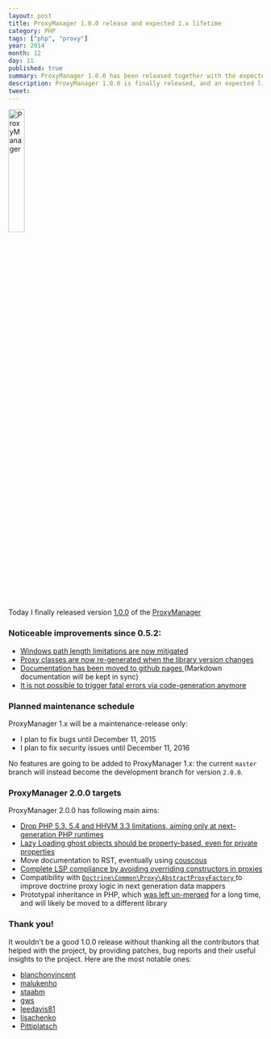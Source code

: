 ```yaml
---
layout: post
title: ProxyManager 1.0.0 release and expected 1.x lifetime
category: PHP
tags: ["php", "proxy"]
year: 2014
month: 12
day: 11
published: true
summary: ProxyManager 1.0.0 has been released together with the expected support schedule for 1.x
description: ProxyManager 1.0.0 is finally released, and an expected lifetime for the 1.x series is also attached with it!
tweet: 
---
```


<p style="align: center;">
    <img
        src="https://raw.githubusercontent.com/Ocramius/ProxyManager/1.0.0/proxy-manager.png"
        alt="ProxyManager"
        width="25%"
    />
</p>

<p>
    Today I finally released version 
    <a href="https://github.com/Ocramius/ProxyManager/releases/tag/1.0.0" target="_blank">1.0.0</a> of the 
    <a href="https://github.com/Ocramius/ProxyManager/" target="_blank">ProxyManager</a>
</p>

<h3>Noticeable improvements since 0.5.2:</h3>

<ul>
    <li>
        <a href="https://github.com/Ocramius/ProxyManager/pull/108" target="_blank">
            Windows path length limitations are now mitigated
        </a>
    </li>
    <li>
        <a href="https://github.com/Ocramius/ProxyManager/pull/172" target="_blank">
            Proxy classes are now re-generated when the library version changes
        </a>
    </li>
    <li>
        <a href="https://github.com/Ocramius/ProxyManager/pull/182" target="_blank">
            Documentation has been moved to github pages
        </a> (Markdown documentation will be kept in sync)
    </li>
    <li>
        <a href="https://github.com/Ocramius/ProxyManager/pull/194" target="_blank">
            It is not possible to trigger fatal errors via code-generation anymore
        </a>
    </li>
</ul>

<h3>Planned maintenance schedule</h3>

<p>
    ProxyManager 1.x will be a maintenance-release only:
</p>

<ul>
    <li>
        I plan to fix bugs until <time datetime="2015-12-11">December 11, 2015</time>
    </li>
    <li>
        I plan to fix security issues until <time datetime="2016-12-11">December 11, 2016</time>
    </li>
</ul>

<p>
    No features are going to be added to ProxyManager 1.x: the current <code>master</code> branch will instead
    become the development branch for version <code>2.0.0</code>.
</p>

<h3>ProxyManager 2.0.0 targets</h3>

<p>
    ProxyManager 2.0.0 has following main aims:
</p>

<ul>
    <li>
        <a href="https://github.com/Ocramius/ProxyManager/issues/167" target="_blank">
            Drop PHP 5.3, 5.4 and HHVM 3.3 limitations, aiming only at next-generation PHP runtimes
        </a>
    </li>
    <li>
        <a href="https://github.com/Ocramius/ProxyManager/issues/159" target="_blank">
            Lazy Loading ghost objects should be property-based, even for private properties
        </a>
    </li>
    <li>
        Move documentation to RST, eventually using <a href="https://github.com/CouscousPHP" target="_blank">couscous</a>
    </li>
    <li>
        <a href="https://github.com/Ocramius/ProxyManager/issues/115" target="_blank">
            Complete
            <abbr title="Liskov substitution principle">LSP</abbr>
            compliance by avoiding overriding constructors in proxies
        </a>
    </li>
    <li>
        Compatibility with 
        <a href="https://github.com/doctrine/common/blob/559a805125524b0bb6742638784c2979a5c5e607/lib/Doctrine/Common/Proxy/AbstractProxyFactory.php" target="_blank">
            <code>Doctrine\Common\Proxy\AbstractProxyFactory</code>
        </a> to improve doctrine proxy logic in next generation data mappers
    </li>
    <li>
        Prototypal inheritance in PHP, which 
        <a href="https://github.com/Ocramius/ProxyManager/pull/103" target="_blank">was left un-merged</a>
        for a long time, and will likely be moved to a different library
    </li>
</ul>

<h3>Thank you!</h3>

<p>
    It wouldn't be a good 1.0.0 release without thanking all the contributors that helped with the project, 
    by providing patches, bug reports and their useful insights to the project. Here are the most notable ones: 
</p>

<ul>
    <li><a href="https://github.com/blanchonvincent" target="_blank">blanchonvincent</a></li>
    <li><a href="https://github.com/malukenho" target="_blank">malukenho</a></li>
    <li><a href="https://github.com/staabm" target="_blank">staabm</a></li>
    <li><a href="https://github.com/gws" target="_blank">gws</a></li>
    <li><a href="https://github.com/leedavis81" target="_blank">leedavis81</a></li>
    <li><a href="https://github.com/lisachenko" target="_blank">lisachenko</a></li>
    <li><a href="https://github.com/Pittiplatsch" target="_blank">Pittiplatsch</a></li>
</ul>
